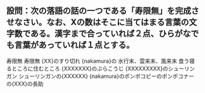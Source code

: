 ## 設問：次の落語の話の一つである「寿限無」を完成させなさい。なお、Xの数はそこに当てはまる言葉の文字数である。漢字まで合っていれば２点、ひらがなでも言葉があっていれば１点とする。

寿限無 寿限無 {XX}のすり切れ
{nakamura}の 水行末、雲来末、風来末 食う寝るところに住むところ
{XXXXXXX}のぶらこうじ
{XXXXXXXXX}のシューリンガン
シューリンガンの{XXXXXX}
{nakamura}のポンポコピーのポンポコナーの{XXX}の長助